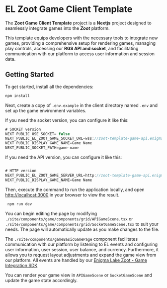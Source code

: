 # EL Zoot Game Client Template

The **Zoot Game Client Template** project is a **Nextjs** project designed to seamlessly integrate games into the **_Zoot_** platform.

This template equips developers with the necessary tools to integrate new games, providing a comprehensive setup for rendering games, managing play controls, accessing our **RGS API and socket**, and facilitating communication with our platform to access user information and session data.

## Getting Started

To get started, install all the dependencies:

```bash
npm install
```

Next, create a copy of `.env.example` in the client directory named `.env` and set up the game environment variables.

If you need the socket version, you can configure it like this:

```js
# SOCKET version
NEXT_PUBLIC_USE_SOCKET= false
NEXT_PUBLIC_EL_ZOOT_GAME_SOCKET_URL=wss://zoot-template-game-api.enigmalakecasino.com
NEXT_PUBLIC_DISPLAY_GAME_NAME=Game Name
NEXT_PUBLIC_SOCKET_PATH=game-name
```

If you need the API version, you can configure it like this:

```js

# HTTP version
NEXT_PUBLIC_EL_ZOOT_GAME_SERVER_URL=http://zoot-template-game-api.enigmalakecasino.com
NEXT_PUBLIC_DISPLAY_GAME_NAME=Game Name
```

Then, execute the command to run the application locally, and open [http://localhost:3000](http://localhost:3000) in your browser to view the result.

```bash
 npm run dev
```

You can begin editing the page by modifying `./site/components/game/components/grid/APIGameScene.tsx` or `./site/components/game/components/grid/SocketGameScene.tsx` to suit your needs. The page will automatically update as you make changes to the file.

The `./site/components/gameBasicGamePage` component facilitates communication with our platform by listening to EL events and configuring user information, user session, user balance, and currency. Furthermore, it allows you to request layout adjustments and expand the game view from our platform. All events are handled by our [Enigma Lake Zoot - Game Integration SDK](https://www.npmjs.com/package/@enigma-lake/zoot-game-integration-sdk)

You can render your game view in `APIGameScene` or `SocketGameScene` and update the game state accordingly.
